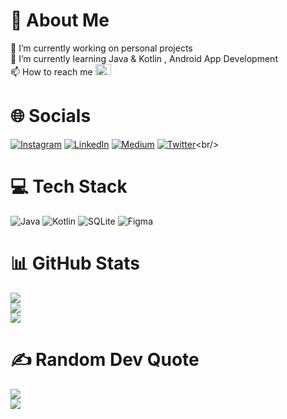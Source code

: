 # 💫 About Me<br/>
🔭 I’m currently working on personal projects<br>🌱 I’m currently learning Java & Kotlin , Android App Development<br> 📫 How to reach me  <a href="mailto:harunuyan6@gmail.com" target="_blank<"><img src="https://img.icons8.com/external-justicon-flat-justicon/64/000000/external-gmail-social-media-justicon-flat-justicon.png" width="25px" height="18px"/></a><br>
# 🌐 Socials<br/>
[![Instagram](https://img.shields.io/badge/Instagram-%23E4405F.svg?logo=Instagram&logoColor=white)](https://instagram.com/harunuyan_) [![LinkedIn](https://img.shields.io/badge/LinkedIn-%230077B5.svg?logo=linkedin&logoColor=white)](https://www.linkedin.com/in/harun-uyan-849862227/) [![Medium](https://img.shields.io/badge/Medium-12100E?logo=medium&logoColor=white)](https://medium.com/@harunuyan) [![Twitter](https://img.shields.io/badge/Twitter-%231DA1F2.svg?logo=Twitter&logoColor=white)](https://twitter.com/harunuyan_)<br/>
# 💻 Tech Stack<br/>
![Java](https://img.shields.io/badge/java-%23ED8B00.svg?style=for-the-badge&logo=java&logoColor=white)
![Kotlin](https://img.shields.io/badge/kotlin-%230095D5.svg?style=for-the-badge&logo=kotlin&logoColor=white)
![SQLite](https://img.shields.io/badge/sqlite-%2307405e.svg?style=for-the-badge&logo=sqlite&logoColor=white) 
![Figma](https://img.shields.io/badge/figma-%23F24E1E.svg?style=for-the-badge&logo=figma&logoColor=white)<br/>
# 📊 GitHub Stats<br/>
![](https://github-readme-stats-sigma-five.vercel.app/api?username=harunuyan&theme=swift&hide_border=false&include_all_commits=true&count_private=true)<br/>
![](https://github-readme-streak-stats.herokuapp.com/?user=harunuyan&theme=swift&hide_border=false)<br/>
![](https://github-readme-stats-sigma-five.vercel.app/api/top-langs/?username=harunuyan&theme=swift&hide_border=false&include_all_commits=true&Cache-Control:no-cache&count_private=true&layout=compact)<br/>
# ✍️ Random Dev Quote<br/>
![](https://quotes-github-readme.vercel.app/api?type=vetical&theme=tokyonight)<br/>
[![](https://visitcount.itsvg.in/api?id=harunuyan&icon=5&color=3)](https://visitcount.itsvg.in)<br/>
